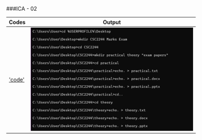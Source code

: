 ###ICA - 02

| Codes | Output |
|-------|--------|
|['code'](./Codes/code.txt)|![1.png](./Output/1.png)|
